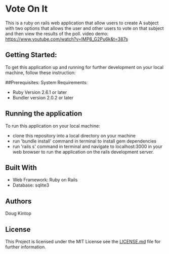 # Vote On It

This is a ruby on rails web application that allow users to create A subject with two options that allows the user and other users to vote on that subject and then view the results of the poll. video demo: https://www.youtube.com/watch?v=IMP8_G2Pu6k&t=387s

## Getting Started:
To get this application up and running for further development on your local machine, follow these instruction:

##Prerequisites:
System Requirements:

* Ruby Version 2.6.1 or later
* Bundler version 2.0.2 or later

## Running the application
To run this application on your local machine: 
* clone this repository into a local directory on your machine
* run 'bundle install' command in terminal to install gem dependencies
* run 'rails s' command in terminal and navigate to localhost:3000 in your web browser to run the application on the rails development server.

## Built With
* Web Framework: Ruby on Rails
* Database: sqlite3

## Authors
Doug Kintop 

## License
This Project is licensed under the MIT License see the  [LICENSE.md](LICENSE.md) file for further information.



